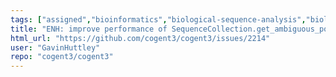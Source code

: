 ```yaml
---
tags: ["assigned","bioinformatics","biological-sequence-analysis","biology","biopython","data-science","evolution","genomics","help-wanted","markov-chain","maximum-likelihood","molecular-evolution","non-stationary","parallel","phylogenetic-trees","phylogenetics","pycogent","python","sequence-alignment","signal-processing","statistics"]
title: "ENH: improve performance of SequenceCollection.get_ambiguous_positions"
html_url: "https://github.com/cogent3/cogent3/issues/2214"
user: "GavinHuttley"
repo: "cogent3/cogent3"
---
```



